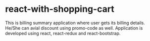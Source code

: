 # react-with-shopping-cart
 This is billing summary application where user gets its billing details. He/She can avial discount using promo-code as well. Application is developed using react, react-redux and react-bootstrap.
